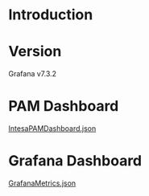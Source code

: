 Introduction
=============


Version
========
Grafana v7.3.2


PAM Dashboard
=============
[IntesaPAMDashboard.json](images/PamDashBoard.png)


Grafana Dashboard
=================
[GrafanaMetrics.json](images/GrafanaDashboard.png)
